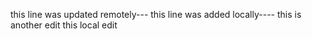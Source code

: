 this line was updated remotely---
this line was added locally----
this is another edit
this local edit

